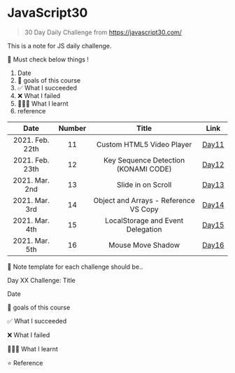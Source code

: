 # JavaScript30

> 30 Day Daily Challenge from https://javascript30.com/

This is a note for JS daily challenge.

🍏 Must check below things !

1. Date
2. 💙 goals of this course
3. ✅ What I succeeded
4. ❌ What I failed
5. 👩🏻‍💻 What I learnt
6. reference

|      Date       | Number |                 Title                 |             Link             |
| :-------------: | :----: | :-----------------------------------: | :--------------------------: |
| 2021. Feb. 22th |   11   |       Custom HTML5 Video Player       | [Day11](chapter11/README.md) |
| 2021. Feb. 23th |   12   | Key Sequence Detection (KONAMI CODE)  | [Day12](chapter12/README.md) |
| 2021. Mar. 2nd  |   13   |          Slide in on Scroll           | [Day13](chapter13/README.md) |
| 2021. Mar. 3rd  |   14   | Object and Arrays - Reference VS Copy | [Day14](chapter14/README.md) |
| 2021. Mar. 4th  |   15   |   LocalStorage and Event Delegation   | [Day15](chapter15/README.md) |
| 2021. Mar. 5th  |   16   |           Mouse Move Shadow           | [Day16](chapter16/README.md) |

📝 Note template for each challenge should be..

Day XX Challenge: Title

Date

💙 goals of this course

✅ What I succeeded

❌ What I failed

👩🏻‍💻 What I learnt

⭐️ Reference
